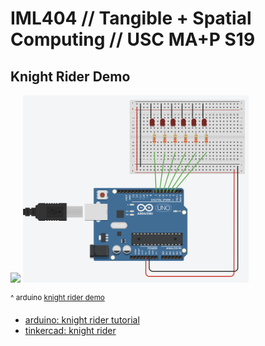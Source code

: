 # IML404 // Tangible + Spatial Computing // USC MA+P S19   

## Knight Rider Demo
<p float="left">
  <img src="https://github.com/johnbcarpenter/USC_IML404_IMAGES/blob/master/images/arduino-knightrider.gif.png" height="300" />  
  <img src="https://github.com/johnbcarpenter/USC_IML404_IMAGES/blob/master/images/arduino-knightrider-circuit.png" height="300" />  
</p>
<sup>^ arduino <a href="https://www.arduino.cc/en/Tutorial/KnightRider">knight rider demo</a></sup>

- [arduino: knight rider tutorial](https://www.arduino.cc/en/Tutorial/KnightRider)
- [tinkercad: knight rider](https://www.tinkercad.com/things/5bnFpG7p8Rs-knightrider)

